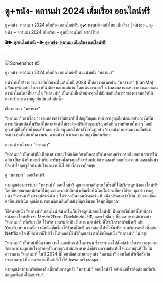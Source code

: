 # ดู+หนัง- หลานม่า 2024 เต็มเรื่อง ออนไลน์ฟรี

ดู+หนัง- หลานม่า 2024 เต็มเรื่อง ออนไลน์ฟรี, ดู✔️ หลานม่า-หนังไทย เต็มเรื่อง | หนังออน, ดู-หนัง ~ หลานม่า 2024 เต็มเรื่อง – ดูหนังออนไลน์ พากย์ไทย

**🎬▶ ดูออนไลน์หนัง ~► [ดู+หนัง- หลานม่า เต็มเรื่อง ออนไลน์ฟรี](https://hajsgdhuajsdas.github.io/lahnmah/)**

.

![Screenshot_85](https://github.com/lausdhuj/.github/assets/173978479/bbdb33a7-f1a0-4f84-b563-e2311bb9260f)

ดู+หนัง- หลานม่า 2024 เต็มเรื่อง ออนไลน์ฟรี
แนะนำหนัง "หลานม่า"

หนังไทยที่สร้างความประทับใจและตื่นเต้นในปี 2024 ที่ไม่ควรพลาดอย่าง "หลานม่า" (Lan Ma) กลับมาพร้อมกับเรื่องราวที่น่าติดตามและเข้มข้น โดยเน้นการเล่าเรื่องที่ผสมผสานระหว่างความตลกและดราม่าในสไตล์ที่น่าสนใจ "หลานม่า" เป็นหนังที่เตรียมพาคุณไปสัมผัสกับเรื่องราวของครอบครัวที่มีความรักและความผูกพันกันอย่างลึกซึ้ง

เรื่องย่อของ "หลานม่า"

"หลานม่า" เล่าเรื่องราวของหลานสาวที่ต้องกลับไปอยู่กับคุณย่าหลังจากสูญเสียพ่อแม่อย่างกะทันหัน การเปลี่ยนแปลงในชีวิตที่ไม่คาดคิดทำให้เธอต้องปรับตัวและเผชิญหน้ากับความท้าทายใหม่ ๆ โดยมีคุณย่าผู้เป็นทั้งที่พึ่งและที่รักคอยสนับสนุนและให้กำลังใจในทุกย่างก้าว หนังถ่ายทอดความสัมพันธ์ระหว่างรุ่นที่แสดงถึงความรัก ความห่วงใย และความอบอุ่นที่แสนพิเศษ

ความน่าสนใจของ "หลานม่า"

"หลานม่า" เป็นหนังที่มีเนื้อหาสาระและให้ข้อคิดเกี่ยวกับความรักในครอบครัว การเสียสละ และการให้อภัย เป็นหนังที่เหมาะสำหรับการรับชมทั้งครอบครัว พร้อมกับมีการแสดงที่ยอดเยี่ยมจากนักแสดงชั้นนำที่จะทำให้คุณรู้สึกประทับใจและซาบซึ้งไปกับเรื่องราวที่อบอุ่น

ดู "หลานม่า" ออนไลน์ฟรี

หากคุณต้องการรับชม "หลานม่า" ออนไลน์ฟรี คุณสามารถค้นหาเว็บไซต์ที่ให้บริการดูหนังออนไลน์ฟรี โดยมีหลายแพลตฟอร์มที่ให้คุณสามารถเข้าถึงหนังเต็มเรื่องได้โดยไม่ต้องเสียค่าใช้จ่าย คุณสามารถดูหนัง "หลานม่า" ผ่านอุปกรณ์ต่าง ๆ ไม่ว่าจะเป็นคอมพิวเตอร์ แท็บเล็ต หรือสมาร์ทโฟน เพียงแค่เชื่อมต่ออินเทอร์เน็ต คุณก็สามารถเพลิดเพลินกับหนังที่คุณชื่นชอบได้ทุกที่ทุกเวลา

วิธีค้นหาหนัง "หลานม่า" ออนไลน์
ค้นหาในเว็บไซต์ดูหนังออนไลน์ฟรี: มีหลายเว็บไซต์ที่ให้บริการหนังออนไลน์ฟรี เช่น Movie2Free, DooMovie-HD, และเว็บอื่น ๆ ที่คุณสามารถค้นหาหนัง "หลานม่า" เพื่อรับชมได้
ใช้บริการสตรีมมิ่งฟรี: มีบางแพลตฟอร์มที่ให้บริการสตรีมมิ่งฟรี เช่น YouTube บางครั้งอาจมีหนังเต็มเรื่องให้รับชมได้ฟรี
ตรวจสอบโปรโมชั่นฟรี: บางบริการสตรีมมิ่งเช่น Netflix หรือ iFlix อาจมีโปรโมชั่นทดลองใช้ฟรีที่คุณสามารถใช้เพื่อดูหนัง "หลานม่า" ได้
สรุป

"หลานม่า" เป็นหนังที่มีความน่าสนใจและมีคุณค่าในการชม ซึ่งจะพาคุณไปสัมผัสกับเรื่องราวของความรักและความผูกพันในครอบครัว หากคุณกำลังมองหาหนังที่สร้างความประทับใจและอบอุ่นหัวใจ ไม่ควรพลาด "หลานม่า" ในปี 2024 นี้! อย่าลืมค้นหาและดูหนัง "หลานม่า" ออนไลน์ฟรีเพื่อสัมผัสประสบการณ์ที่น่าจดจำและเป็นกำลังใจให้กับครอบครัวของคุณ

หากคุณมีคำถามหรือข้อสงสัยเกี่ยวกับการดูหนัง "หลานม่า" ออนไลน์ฟรี อย่าลังเลที่จะติดต่อมาเพื่อรับข้อมูลเพิ่มเติมได้เลยครับ!
